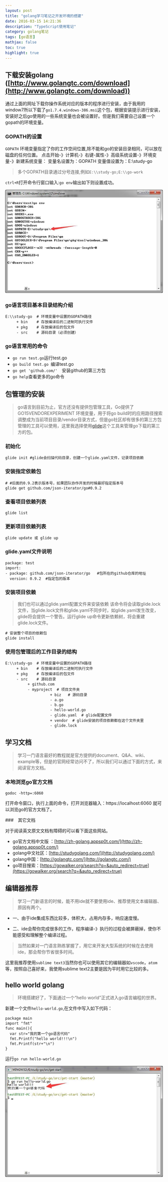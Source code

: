 ```yaml
---
layout: post
title: "golang学习笔记之开发环境的搭建"
date: 2016-03-15 14:21:36
description: "TypeScript使用笔记"
category: golang笔记
tags: [go语言]
mathjax: false
toc: true
highlight: true
---
```


## 下载安装golang ([http://www.golangtc.com/download](http://www.golangtc.com/download))

通过上面的网址下载你操作系统对应的版本的程序进行安装，由于我用的window7所以下载了`go1.7.4.windows-386.msi`这个包，根据安装提示进行安装，安装好之后go使用的一些系统变量也会被设置好。但是我们需要自己设置一个gopath的环境变量。

### GOPATH的设置

`GOPATH` 环境变量指定了你的工作空间位置,除不能和go的安装目录相同，可以放在磁盘的任何位置。
点击开始-》计算机-》右键-属性-》高级系统设置-》环境变量-》新建系统变量：
变量名设置为：GOPATH 
变量值设置为：E:\\study-go   

> 多个GOPATH目录通过分号连接,例如`E:\\study-go;E:\\go-work`

`ctrl+R`打开命令行窗口输入:`go env`输出如下则设置成功。

![go env](/images/go-01-getstart/01.jpg)

### go语言项目基本目录结构介绍

```
E:\\study-go  # 环境变量中设置的GOPATH路径
     + bin    # 存放编译后的二进制可执行文件
     + pkg    # 存放编译后的包文件
     - src    # 源码目录（必须创建）
```

### go语言常用的命令

* `go run test.go`运行test.go
* `go build test.go `编译test.go
* `go get 'github.com/'  `安装github的第三方包
* `go help`查看更多的go命令

## 包管理的安装

> go语言到目前为止，官方还没有提供包管理工具，Go提供了 GO15VENDOREXPERIMENT 环境变量，用于将go build时的应用路径搜索调整成为当前项目目录/vendor目录方式，但是go社区却有很多的第三方包管理的工具可以使用，这里我选择使用[glide]([https://github.com/Masterminds/glide](https://github.com/Masterminds/glide))这个工具来管理go下载的第三方的包。

### 初始化

``` glide init
glide init #glide会扫描代码目录，创建一个glide.yaml文件，记录项目依赖
```

### 安装指定依赖包

```
# #后面的0.9.2表示版本号，如果团队协作开发的时候最好指定版本号
glide get github.com/json-iterator/go#0.9.2
```

### 查看项目依赖列表

```
glide list
```

### 更新项目依赖列表

```
glide update 或 glide up
```

### glide.yaml文件说明

```
package: test
import:
- package: github.com/json-iterator/go   #包所在的github仓库的地址
  version: 0.9.2  #指定包的版本
```

### 安装项目依赖

>  我们也可以通过glide.yaml配置文件来安装依赖 该命令将会读取glide.lock文件，当glide.lock文件和glide.yaml不同步时，如glide.yaml发生改变，glide将会提供一个警告。运行glide up命令更新依赖树，将会重建glide.lock文件。

```
# 安装整个项目的依赖包
glide install
```

### 使用包管理后的工作目录的结构

```basic
E:\\study-go  # 环境变量中设置的GOPATH路径
     + bin    # 存放编译后的二进制可执行文件
     + pkg    # 存放编译后的包文件
     - src    # 源码目录
          + github.com 
          - myproject  # 项目文件夹
                    + biz   # 源码目录
                    - a.go  
                    - b.go  
					- hello-world.go  
                    - glide.yaml  # glide配置文件
                    + vendor  # glide安装的项目依赖都在这个文件夹里
                    - glide.lock
```

## 学习文档

> 学习一门语言最好的教程就是官方提供的document、Q&A、wiki、example等，但是的官网经常访问不了，所以我们可以通过下面的方式，来阅读官方文档。


### 本地浏览go官方文档
```
godoc -http=:6060
```

打开命令窗口，执行上面的命令，打开浏览器输入：https://localhost:6060 就可以浏览go的官方文档了。

###　其它文档

对于阅读英文原文文档有障碍的可以看下面这些网站。

* go官方文档中文版 ：[http://zh-golang.appsp0t.com/](http://zh-golang.appsp0t.com/)
* golang中文社区：[http://studygolang.com/](http://studygolang.com/)
* golang中国：[http://golangtc.com/](http://golangtc.com/)
* go项目搜索：[https://gowalker.org/search?q=&auto_redirect=true](https://gowalker.org/search?q=&auto_redirect=true)



## 编辑器推荐

> 学习一门新语言的时候，能不用ide就不要使用ide、推荐使用文本编辑器、原因有两个。

* 一、由于ide集成东西比较多，体积大，占用内存多，响应速度慢。

* 二、ide会帮你完成很多的工作，程序编译-》执行的过程会被屏蔽掉，使你不能感受和理解整个编译过程。

> 当然如果对一门语言熟练掌握了，用它来开发大型系统的时候在去使用ide，那会帮你节省很多时间。

这里我推荐使用`sublime text3`当然你也可以使用其它的编辑器如`vscode`，`atom`等，按照自己喜好来，我使用sublime text2主要是因为平时用它比较的多。		

## hello world golang

> 环境搭建好了，下面通过一个“hello world”正式进入go语言编程的世界。

新建一个文件`hello-world.go`,在文件中写入如下代码：

```
package main
import "fmt"
func main(){
  var str="我的第一个go语言代码"
  fmt.Printf("hello world!!!\n")
  fmt.Printf(str+"\n")
}
```

运行`go run hello-world.go`

![go env](/images/go-01-getstart/02.jpg)






























```

```